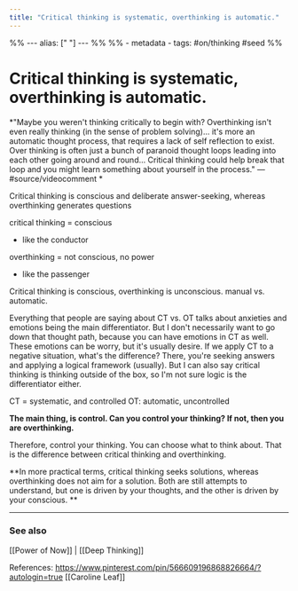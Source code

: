 ```yaml
---
title: "Critical thinking is systematic, overthinking is automatic."
---
```

%% ---
alias: [" "]
--- %%
%% - metadata
	- tags: #on/thinking #seed
%%

# Critical thinking is systematic, overthinking is automatic. 
*"Maybe you weren't thinking critically to begin with? Overthinking isn't even really thinking (in the sense of problem solving)... it's more an automatic thought process, that requires a lack of self reflection to exist. Over thinking is often just a bunch of paranoid thought loops leading into each other going around and round... Critical thinking could help break that loop and you might learn something about yourself in the process." — #source/videocomment *

Critical thinking is conscious and deliberate answer-seeking, whereas overthinking generates questions

critical thinking = conscious
- like the conductor

overthinking = not conscious, no power
- like the passenger 

Critical thinking is conscious, overthinking is unconscious. 
manual vs. automatic. 

Everything that people are saying about CT vs. OT talks about anxieties and emotions being the main differentiator. But I don't necessarily want to go down that thought path, because you can have emotions in CT as well. These emotions can be worry, but it's usually desire. If we apply CT to a negative situation, what's the difference? There, you're seeking answers and applying a logical framework (usually). But I can also say critical thinking is thinking outside of the box, so I'm not sure logic is the differentiator either. 

CT = systematic, and controlled
OT: automatic, uncontrolled

**The main thing, is control. Can you control your thinking? If not, then you are overthinking.**

Therefore, control your thinking. You can choose what to think about. That is the difference between critical thinking and overthinking. 

**In more practical terms, critical thinking seeks solutions, whereas overthinking does not aim for a solution. Both are still attempts to understand, but one is driven by your thoughts, and the other is driven by your conscious. **

-------------
### See also
[[Power of Now]] | [[Deep Thinking]]

References:
https://www.pinterest.com/pin/566609196868826664/?autologin=true [[Caroline Leaf]]
